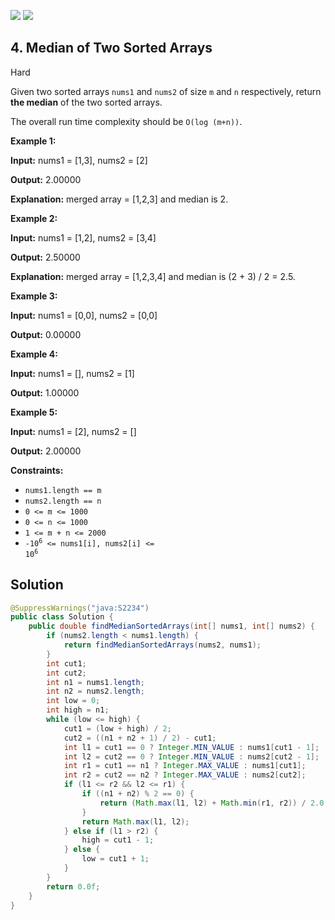[![](https://img.shields.io/github/stars/javadev/LeetCode-in-All?label=Stars&style=flat-square)](https://github.com/javadev/LeetCode-in-All)
[![](https://img.shields.io/github/forks/javadev/LeetCode-in-All?label=Fork%20me%20on%20GitHub%20&style=flat-square)](https://github.com/javadev/LeetCode-in-All/fork)

## 4\. Median of Two Sorted Arrays

Hard

Given two sorted arrays `nums1` and `nums2` of size `m` and `n` respectively, return **the median** of the two sorted arrays.

The overall run time complexity should be `O(log (m+n))`.

**Example 1:**

**Input:** nums1 = [1,3], nums2 = [2]

**Output:** 2.00000

**Explanation:** merged array = [1,2,3] and median is 2. 

**Example 2:**

**Input:** nums1 = [1,2], nums2 = [3,4]

**Output:** 2.50000

**Explanation:** merged array = [1,2,3,4] and median is (2 + 3) / 2 = 2.5. 

**Example 3:**

**Input:** nums1 = [0,0], nums2 = [0,0]

**Output:** 0.00000 

**Example 4:**

**Input:** nums1 = [], nums2 = [1]

**Output:** 1.00000 

**Example 5:**

**Input:** nums1 = [2], nums2 = []

**Output:** 2.00000 

**Constraints:**

*   `nums1.length == m`
*   `nums2.length == n`
*   `0 <= m <= 1000`
*   `0 <= n <= 1000`
*   `1 <= m + n <= 2000`
*   <code>-10<sup>6</sup> <= nums1[i], nums2[i] <= 10<sup>6</sup></code>

## Solution

```java
@SuppressWarnings("java:S2234")
public class Solution {
    public double findMedianSortedArrays(int[] nums1, int[] nums2) {
        if (nums2.length < nums1.length) {
            return findMedianSortedArrays(nums2, nums1);
        }
        int cut1;
        int cut2;
        int n1 = nums1.length;
        int n2 = nums2.length;
        int low = 0;
        int high = n1;
        while (low <= high) {
            cut1 = (low + high) / 2;
            cut2 = ((n1 + n2 + 1) / 2) - cut1;
            int l1 = cut1 == 0 ? Integer.MIN_VALUE : nums1[cut1 - 1];
            int l2 = cut2 == 0 ? Integer.MIN_VALUE : nums2[cut2 - 1];
            int r1 = cut1 == n1 ? Integer.MAX_VALUE : nums1[cut1];
            int r2 = cut2 == n2 ? Integer.MAX_VALUE : nums2[cut2];
            if (l1 <= r2 && l2 <= r1) {
                if ((n1 + n2) % 2 == 0) {
                    return (Math.max(l1, l2) + Math.min(r1, r2)) / 2.0;
                }
                return Math.max(l1, l2);
            } else if (l1 > r2) {
                high = cut1 - 1;
            } else {
                low = cut1 + 1;
            }
        }
        return 0.0f;
    }
}
```